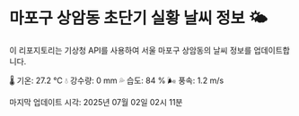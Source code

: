 
# 마포구 상암동 초단기 실황 날씨 정보 🌤️

이 리포지토리는 기상청 API를 사용하여 서울 마포구 상암동의 날씨 정보를 업데이트합니다. 

🌡️ 기온: 27.2 ℃
💧 강수량: 0 mm
💦 습도: 84 %
🌬️ 풍속: 1.2 m/s

마지막 업데이트 시각: 2025년 07월 02일 02시 11분    
